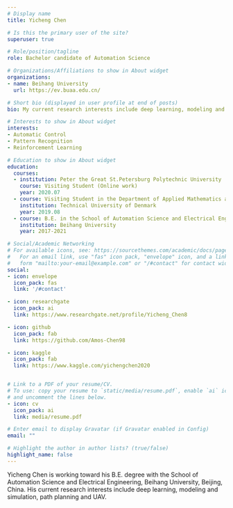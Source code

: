 ```yaml
---
# Display name
title: Yicheng Chen

# Is this the primary user of the site?
superuser: true

# Role/position/tagline
role: Bachelor candidate of Automation Science

# Organizations/Affiliations to show in About widget
organizations:
- name: Beihang University
  url: https://ev.buaa.edu.cn/

# Short bio (displayed in user profile at end of posts)
bio: My current research interests include deep learning, modeling and simulation, path planning and UAV.

# Interests to show in About widget
interests:
- Automatic Control
- Pattern Recognition
- Reinforcement Learning

# Education to show in About widget
education:
  courses:
  - institution: Peter the Great St.Petersburg Polytechnic University 
    course: Visiting Student (Online work)
    year: 2020.07
  - course: Visiting Student in the Department of Applied Mathematics and Computer Science
    institution: Technical University of Denmark
    year: 2019.08
  - course: B.E. in the School of Automation Science and Electrical Engineering
    institution: Beihang University
    year: 2017-2021

# Social/Academic Networking
# For available icons, see: https://sourcethemes.com/academic/docs/page-builder/#icons
#   For an email link, use "fas" icon pack, "envelope" icon, and a link in the
#   form "mailto:your-email@example.com" or "/#contact" for contact widget.
social:
- icon: envelope
  icon_pack: fas
  link: '/#contact'

- icon: researchgate
  icon_pack: ai
  link: https://www.researchgate.net/profile/Yicheng_Chen8

- icon: github
  icon_pack: fab
  link: https://github.com/Amos-Chen98

- icon: kaggle
  icon_pack: fab
  link: https://www.kaggle.com/yichengchen2020


# Link to a PDF of your resume/CV.
# To use: copy your resume to `static/media/resume.pdf`, enable `ai` icons in `params.toml`, 
# and uncomment the lines below.
- icon: cv
  icon_pack: ai
  link: media/resume.pdf

# Enter email to display Gravatar (if Gravatar enabled in Config)
email: ""

# Highlight the author in author lists? (true/false)
highlight_name: false
---
```


Yicheng Chen is working toward his B.E. degree with the School of Automation Science and Electrical Engineering, Beihang University, Beijing, China. His current research interests include deep learning, modeling and simulation, path planning and UAV.


<!-- {{< icon name="download" pack="fas" >}} Download my {{< staticref "media/demo_resume.pdf" "newtab" >}}resumé{{< /staticref >}}. -->